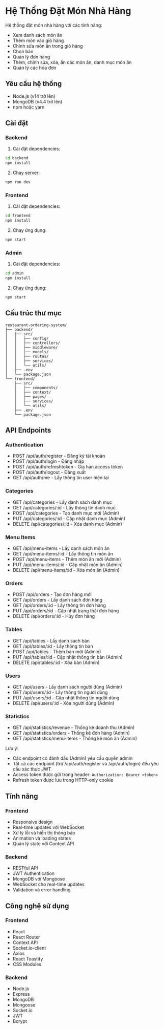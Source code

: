 # Hệ Thống Đặt Món Nhà Hàng

Hệ thống đặt món nhà hàng với các tính năng:

-   Xem danh sách món ăn
-   Thêm món vào giỏ hàng
-   Chỉnh sửa món ăn trong giỏ hàng
-   Chọn bàn
-   Quản lý đơn hàng
-   Thêm, chỉnh sửa, xóa, ẩn các món ăn, danh mục món ăn
-   Quản lý các hóa đơn

## Yêu cầu hệ thống

-   Node.js (v14 trở lên)
-   MongoDB (v4.4 trở lên)
-   npm hoặc yarn

## Cài đặt

### Backend

1. Cài đặt dependencies:

```bash
cd backend
npm install
```

2. Chạy server:

```bash
npm run dev
```

### Frontend

1. Cài đặt dependencies:

```bash
cd frontend
npm install
```

2. Chạy ứng dụng:

```bash
npm start
```

### Admin

1. Cài đặt dependencies:

```bash
cd admin
npm install
```

2. Chạy ứng dụng:

```bash
npm start
```

## Cấu trúc thư mục

```
restaurant-ordering-system/
├── backend/
│   ├── src/
│   │   ├── config/
│   │   ├── controllers/
│   │   ├── middleware/
│   │   ├── models/
│   │   ├── routes/
│   │   ├── services/
│   │   └── utils/
│   ├── .env
│   └── package.json
└── frontend/
    ├── src/
    │   ├── components/
    │   ├── context/
    │   ├── pages/
    │   ├── services/
    │   └── utils/
    ├── .env
    └── package.json
```

## API Endpoints

### Authentication

-   POST /api/auth/register - Đăng ký tài khoản
-   POST /api/auth/login - Đăng nhập
-   POST /api/auth/refreshtoken - Gia hạn access token
-   POST /api/auth/logout - Đăng xuất
-   GET /api/auth/me - Lấy thông tin user hiện tại

### Categories

-   GET /api/categories - Lấy danh sách danh mục
-   GET /api/categories/:id - Lấy thông tin danh mục
-   POST /api/categories - Tạo danh mục mới (Admin)
-   PUT /api/categories/:id - Cập nhật danh mục (Admin)
-   DELETE /api/categories/:id - Xóa danh mục (Admin)

### Menu Items

-   GET /api/menu-items - Lấy danh sách món ăn
-   GET /api/menu-items/:id - Lấy thông tin món ăn
-   POST /api/menu-items - Thêm món ăn mới (Admin)
-   PUT /api/menu-items/:id - Cập nhật món ăn (Admin)
-   DELETE /api/menu-items/:id - Xóa món ăn (Admin)

### Orders

-   POST /api/orders - Tạo đơn hàng mới
-   GET /api/orders - Lấy danh sách đơn hàng
-   GET /api/orders/:id - Lấy thông tin đơn hàng
-   PUT /api/orders/:id - Cập nhật trạng thái đơn hàng
-   DELETE /api/orders/:id - Hủy đơn hàng

### Tables

-   GET /api/tables - Lấy danh sách bàn
-   GET /api/tables/:id - Lấy thông tin bàn
-   POST /api/tables - Thêm bàn mới (Admin)
-   PUT /api/tables/:id - Cập nhật thông tin bàn (Admin)
-   DELETE /api/tables/:id - Xóa bàn (Admin)

### Users

-   GET /api/users - Lấy danh sách người dùng (Admin)
-   GET /api/users/:id - Lấy thông tin người dùng
-   PUT /api/users/:id - Cập nhật thông tin người dùng
-   DELETE /api/users/:id - Xóa người dùng (Admin)

### Statistics

-   GET /api/statistics/revenue - Thống kê doanh thu (Admin)
-   GET /api/statistics/orders - Thống kê đơn hàng (Admin)
-   GET /api/statistics/menu-items - Thống kê món ăn (Admin)

Lưu ý:

-   Các endpoint có đánh dấu (Admin) yêu cầu quyền admin
-   Tất cả các endpoint (trừ /api/auth/register và /api/auth/login) đều yêu cầu xác thực JWT
-   Access token được gửi trong header: `Authorization: Bearer <token>`
-   Refresh token được lưu trong HTTP-only cookie

## Tính năng

### Frontend

-   Responsive design
-   Real-time updates với WebSocket
-   Xử lý lỗi và hiển thị thông báo
-   Animation và loading states
-   Quản lý state với Context API

### Backend

-   RESTful API
-   JWT Authentication
-   MongoDB với Mongoose
-   WebSocket cho real-time updates
-   Validation và error handling

## Công nghệ sử dụng

### Frontend

-   React
-   React Router
-   Context API
-   Socket.io-client
-   Axios
-   React Toastify
-   CSS Modules

### Backend

-   Node.js
-   Express
-   MongoDB
-   Mongoose
-   Socket.io
-   JWT
-   Bcrypt
